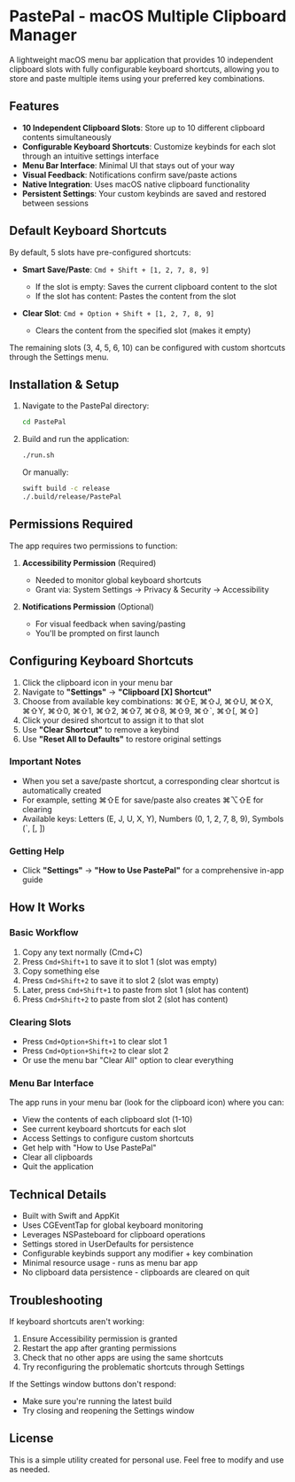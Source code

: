 # PastePal - macOS Multiple Clipboard Manager

A lightweight macOS menu bar application that provides 10 independent clipboard slots with fully configurable keyboard shortcuts, allowing you to store and paste multiple items using your preferred key combinations.

## Features

- **10 Independent Clipboard Slots**: Store up to 10 different clipboard contents simultaneously
- **Configurable Keyboard Shortcuts**: Customize keybinds for each slot through an intuitive settings interface
- **Menu Bar Interface**: Minimal UI that stays out of your way
- **Visual Feedback**: Notifications confirm save/paste actions
- **Native Integration**: Uses macOS native clipboard functionality
- **Persistent Settings**: Your custom keybinds are saved and restored between sessions

## Default Keyboard Shortcuts

By default, 5 slots have pre-configured shortcuts:

- **Smart Save/Paste**: `Cmd + Shift + [1, 2, 7, 8, 9]`
  - If the slot is empty: Saves the current clipboard content to the slot
  - If the slot has content: Pastes the content from the slot

- **Clear Slot**: `Cmd + Option + Shift + [1, 2, 7, 8, 9]`
  - Clears the content from the specified slot (makes it empty)

The remaining slots (3, 4, 5, 6, 10) can be configured with custom shortcuts through the Settings menu.

## Installation & Setup

1. Navigate to the PastePal directory:
   ```bash
   cd PastePal
   ```

2. Build and run the application:
   ```bash
   ./run.sh
   ```

   Or manually:
   ```bash
   swift build -c release
   ./.build/release/PastePal
   ```

## Permissions Required

The app requires two permissions to function:

1. **Accessibility Permission** (Required)
   - Needed to monitor global keyboard shortcuts
   - Grant via: System Settings → Privacy & Security → Accessibility
   
2. **Notifications Permission** (Optional)
   - For visual feedback when saving/pasting
   - You'll be prompted on first launch

## Configuring Keyboard Shortcuts

1. Click the clipboard icon in your menu bar
2. Navigate to **"Settings"** → **"Clipboard [X] Shortcut"** 
3. Choose from available key combinations: ⌘⇧E, ⌘⇧J, ⌘⇧U, ⌘⇧X, ⌘⇧Y, ⌘⇧0, ⌘⇧1, ⌘⇧2, ⌘⇧7, ⌘⇧8, ⌘⇧9, ⌘⇧`, ⌘⇧[, ⌘⇧]
4. Click your desired shortcut to assign it to that slot
5. Use **"Clear Shortcut"** to remove a keybind
6. Use **"Reset All to Defaults"** to restore original settings

### Important Notes
- When you set a save/paste shortcut, a corresponding clear shortcut is automatically created
- For example, setting ⌘⇧E for save/paste also creates ⌘⌥⇧E for clearing
- Available keys: Letters (E, J, U, X, Y), Numbers (0, 1, 2, 7, 8, 9), Symbols (`, [, ])

### Getting Help
- Click **"Settings"** → **"How to Use PastePal"** for a comprehensive in-app guide

## How It Works

### Basic Workflow
1. Copy any text normally (Cmd+C)
2. Press `Cmd+Shift+1` to save it to slot 1 (slot was empty)
3. Copy something else  
4. Press `Cmd+Shift+2` to save it to slot 2 (slot was empty)
5. Later, press `Cmd+Shift+1` to paste from slot 1 (slot has content)
6. Press `Cmd+Shift+2` to paste from slot 2 (slot has content)

### Clearing Slots
- Press `Cmd+Option+Shift+1` to clear slot 1
- Press `Cmd+Option+Shift+2` to clear slot 2
- Or use the menu bar "Clear All" option to clear everything

### Menu Bar Interface
The app runs in your menu bar (look for the clipboard icon) where you can:
- View the contents of each clipboard slot (1-10)
- See current keyboard shortcuts for each slot
- Access Settings to configure custom shortcuts
- Get help with "How to Use PastePal"
- Clear all clipboards
- Quit the application

## Technical Details

- Built with Swift and AppKit
- Uses CGEventTap for global keyboard monitoring
- Leverages NSPasteboard for clipboard operations
- Settings stored in UserDefaults for persistence
- Configurable keybinds support any modifier + key combination
- Minimal resource usage - runs as menu bar app
- No clipboard data persistence - clipboards are cleared on quit

## Troubleshooting

If keyboard shortcuts aren't working:
1. Ensure Accessibility permission is granted
2. Restart the app after granting permissions
3. Check that no other apps are using the same shortcuts
4. Try reconfiguring the problematic shortcuts through Settings

If the Settings window buttons don't respond:
- Make sure you're running the latest build
- Try closing and reopening the Settings window

## License

This is a simple utility created for personal use. Feel free to modify and use as needed.